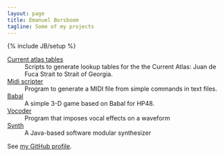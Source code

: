 ```yaml
---
layout: page
title: Emanuel Borsboom
tagline: Some of my projects
---
```

{% include JB/setup %}

<dl>
<dt><a href="http://code.borsboom.io/current-atlas-tables">Current atlas tables</a>
<dd>Scripts to generate lookup tables for the the Current Atlas: Juan de Fuca Strait to Strait of Georgia.
<dt><a href="http://code.borsboom.io/midi-scripter">Midi scripter</a>
<dd>Program to generate a MIDI file from simple commands in text files.
<dt><a href="http://code.borsboom.io/babal">Babal</a>
<dd>A simple 3-D game based on Babal for HP48.
<dt><a href="http://code.borsboom.io/vocoder">Vocoder</a>
<dd>Program that imposes vocal effects on a waveform
<dt><a href="http://code.borsboom.io/synth">Synth</a>
<dd>A Java-based software modular synthesizer
</dl>

See [my GitHub profile](https://github.com/borsboom).
